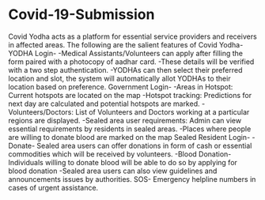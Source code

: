 # Covid-19-Submission
Covid Yodha acts as a platform for essential service providers and receivers in affected areas.  The following are the salient features of Covid Yodha- YODHA  Login-   -Medical Assistants/Volunteers can apply after filling the form paired with a photocopy of aadhar card.   -These details will be verified with a two step authentication.   -YODHAs can then select their preferred location and slot, the system will automatically allot YODHAs to their location based on preference. Government Login-   -Areas in Hotspot: Current hotspots are located on the map   -Hotspot tracking: Predictions for next day are calculated and potential hotspots are marked.   -Volunteers/Doctors: List of Volunteers and Doctors working at a particular regions are displayed.   -Sealed area user requirements: Admin can view essential requirements by residents in sealed areas.   -Places where people are willing to donate blood are marked on the map Sealed Resident Login-   -Donate- Sealed area  users can offer donations in form of cash or essential commodities which will be received by volunteers.   -Blood Donation- Individuals willing to donate blood will be able to do so by applying for blood donation   -Sealed area users can also view guidelines and announcements issues by authorities.    SOS- Emergency helpline numbers in cases of urgent assistance.
